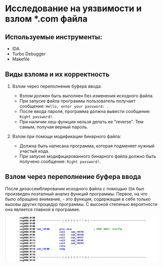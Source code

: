# Исследование на уязвимости и взлом *.com файла

## Используемые инструменты:
+ IDA
+ Turbo Debugger
+ Makefile

## Виды взлома и их корректность
1) Взлом через переполнение буфера ввода:
   + Взлом должен быть выполнен без изменения исходного файла.
   + При запуске файла программы пользователь получает сообщение: `Hello, enter your password: `.
   + После ввода пароля, программа должна вывести сообщение: `Right password!`.
   + При наличии хеш-функции нельзя делать ее "reverse". Тем самым, получая верный пароль.
    
2) Взлом при помощи модификации бинарного файла:
   + Должна быть написана программа, которая подменяет нужный участый кода.
   + При запуске модифицированного бинарного файла должно быть получено сообщение: `Right password!`.

## Взлом через переполнение буфера ввода
После дизассемблировании исходного файла с помощью `IDA` был произведен поэтапный анализ функций программы. Первое, на что было обращено внимание, - это функция, содержащая в себе только вызовы других процедур программы. С высокой степенью вероятности она является главной в программе.

![main](/img/main.png)
